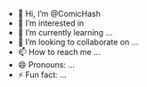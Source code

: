 - 👋 Hi, I’m @ComicHash
- 👀 I’m interested in 
- 🌱 I’m currently learning ...
- 💞️ I’m looking to collaborate on ...
- 📫 How to reach me ...
- 😄 Pronouns: ...
- ⚡ Fun fact: ...

<!---
ComicHash/ComicHash is a ✨ special ✨ repository because its `README.md` (this file) appears on your GitHub profile.
You can click the Preview link to take a look at your changes.
--->
